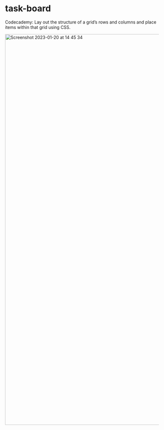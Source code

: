 # task-board
Codecademy:
Lay out the structure of a grid’s rows and columns and place items within that grid using CSS.

<img width="1278" alt="Screenshot 2023-01-20 at 14 45 34" src="https://user-images.githubusercontent.com/84048634/213811177-9aa5398f-6a84-405b-8012-680f47541a58.png">

